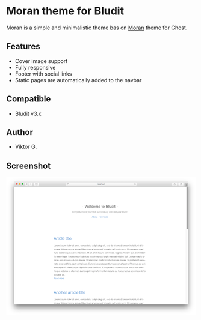 # Moran theme for Bludit
Moran is a simple and minimalistic theme bas on [Moran](https://github.com/echenley/moran) theme for Ghost. 

## Features
- Cover image support
- Fully responsive
- Footer with social links
- Static pages are automatically added to the navbar

## Compatible
- Bludit v3.x

## Author
- Viktor G.

## Screenshot
![screenshot-moran](https://github.com/vikgor/moran/blob/master/screenshot.png)
